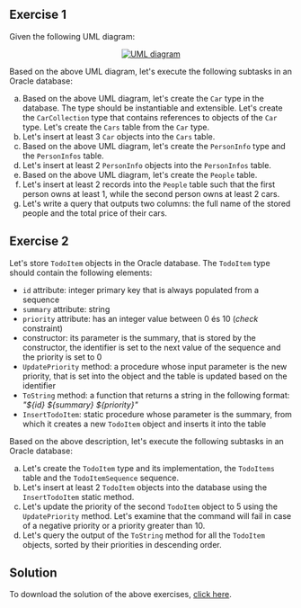 ## Exercise 1

Given the following UML diagram:

<p align="center">
  <a href="assets/courses/db/lab04/exercise01/people.dot.png" target="_blank">
    <img src="assets/courses/db/lab04/exercise01/people.dot.png" alt="UML diagram" loading="lazy">
  </a>
</p>

Based on the above UML diagram, let's execute the following subtasks in an Oracle database:

<ol type="a">
  <li>Based on the above UML diagram, let's create the <code>Car</code> type in the database. The type should be instantiable and extensible. Let's create the <code>CarCollection</code> type that contains references to objects of the <code>Car</code> type. Let's create the <code>Cars</code> table from the <code>Car</code> type.</li>
  <li>Let's insert at least 3 <code>Car</code> objects into the <code>Cars</code> table.</li>
  <li>Based on the above UML diagram, let's create the <code>PersonInfo</code> type and the <code>PersonInfos</code> table.</li>
  <li>Let's insert at least 2 <code>PersonInfo</code> objects into the <code>PersonInfos</code> table.</li>
  <li>Based on the above UML diagram, let's create the <code>People</code> table.</li>
  <li>Let's insert at least 2 records into the <code>People</code> table such that the first person owns at least 1, while the second person owns at least 2 cars.</li>
  <li>Let's write a query that outputs two columns: the full name of the stored people and the total price of their cars.</li>
</ol>

## Exercise 2

Let's store `TodoItem` objects in the Oracle database. The `TodoItem` type should contain the following elements:

* `id` attribute: integer primary key that is always populated from a sequence
* `summary` attribute: string
* `priority` attribute: has an integer value between 0 és 10 (*check* constraint)
* constructor: its parameter is the summary, that is stored by the constructor, the identifier is set to the next value of the sequence and the priority is set to 0
* `UpdatePriority` method: a procedure whose input parameter is the new priority, that is set into the object and the table is updated based on the identifier
* `ToString` method: a function that returns a string in the following format: *"${id} ${summary} ${priority}"*
* `InsertTodoItem`: static procedure whose parameter is the summary, from which it creates a new `TodoItem` object and inserts it into the table

Based on the above description, let's execute the following subtasks in an Oracle database:

<ol type="a">
  <li>Let's create the <code>TodoItem</code> type and its implementation, the <code>TodoItems</code> table and the <code>TodoItemSequence</code> sequence.</li>
  <li>Let's insert at least 2 <code>TodoItem</code> objects into the database using the <code>InsertTodoItem</code> static method.</li>
  <li>Let's update the priority of the second <code>TodoItem</code> object to 5 using the <code>UpdatePriority</code> method. Let's examine that the command will fail in case of a negative priority or a priority greater than 10.</li>
  <li>Let's query the output of the <code>ToString</code> method for all the <code>TodoItem</code> objects, sorted by their priorities in descending order.</li>
</ol>

## Solution

To download the solution of the above exercises, [click here](assets/courses/db/lab04/solution.zip).
